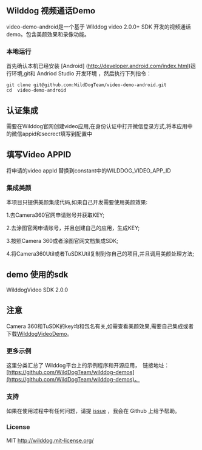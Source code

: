 ## Wilddog 视频通话Demo

video-demo-android是一个基于 Wilddog video 2.0.0+ SDK 开发的视频通话demo。包含美颜效果和录像功能。

### 本地运行
首先确认本机已经安装 [Android] (http://developer.android.com/index.html)运行环境,git和 Andriod Studio 开发环境 ，然后执行下列指令：

```
git clone git@github.com:WildDogTeam/video-demo-android.git
cd  video-demo-android
```


## 认证集成

需要在Wilddog官网创建video应用,在身份认证中打开微信登录方式,将本应用中的微信appid和secrect填写到配置中

## 填写Video APPID 

将申请的video appId 替换到constant中的WILDDOG_VIDEO_APP_ID


### 集成美颜

本项目只提供美颜集成代码,如果自己开发需要使用美颜效果:

1.去Camera360官网申请账号并获取KEY;

2.去涂图官网申请账号，并且创建自己的应用，生成KEY;

3.按照Camera 360或者涂图官网文档集成SDK;

4.将Camera360Util或者TuSDKUtil复制到你自己的项目,并且调用美颜处理方法;


## demo 使用的sdk

WilddogVideo SDK 2.0.0


## 注意

Camera 360和TuSDK的key均和包名有关,如需查看美颜效果,需要自己集成或者下载[WilddogVideoDemo](http://fir.im/conversationapp)。

### 更多示例

这里分类汇总了 Wilddog平台上的示例程序和开源应用，　链接地址：[https://github.com/WildDogTeam/wilddog-demos](https://github.com/WildDogTeam/wilddog-demos)。

### 支持
如果在使用过程中有任何问题，请提 [issue](https://github.com/WildDogTeam/video-demo-android/issues) ，我会在 Github 上给予帮助。


### License
MIT
http://wilddog.mit-license.org/